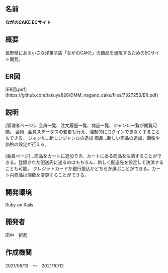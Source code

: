 
<h2>名前</h2>
<strong>ながのCAKE ECサイト</strong>

<h2>概要</h2>
<p>長野県にある小さな洋菓子店「ながのCAKE」の商品を通販するためのECサイト開発。</p>

<h2>ER図</h2>
[ER図.pdf](https://github.com/takuya828/DMM_nagano_cake/files/7327253/ER.pdf)


<h2>説明</h2>
[管理者ページ]…会員一覧、注文履歴一覧、商品一覧、ジャンル一覧が閲覧可能。
会員…会員ステータスの変更も行え、強制的にログインできなくすることもできる。
ジャンル…新しいジャンルの追加
商品…新しい商品の追加、画像や価格の設定が行える。<br><br>
[会員ページ]…商品をカートに追加でき、カートにある商品を決済することができる。登録された配送先に送るのはもちろん、新しく配送先を設定して決済することも可能。
クレジットカードか銀行振込かどちらか選ぶことができる。カート内商品は個数を変更することができる。

<h2>開発環境</h2>
Ruby on Rails

<h2>開発者</h2>
田中　択哉

<h2>作成機関</h2>
2021/09/13　～　2021/10/12
